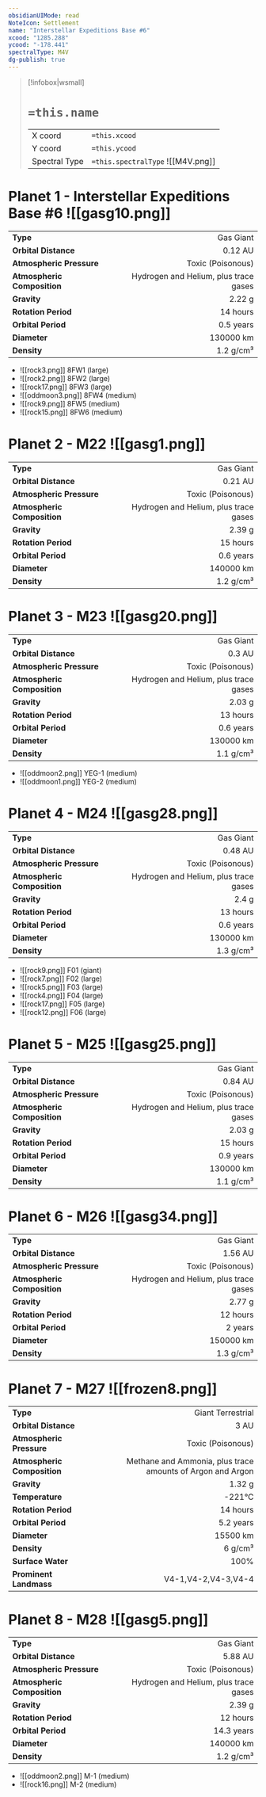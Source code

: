 ```yaml
---
obsidianUIMode: read
NoteIcon: Settlement
name: "Interstellar Expeditions Base #6"
xcood: "1285.288"
ycood: "-178.441"
spectralType: M4V
dg-publish: true
---
```

> [!infobox|wsmall]
> # `=this.name`
> | | |
> | - | - |
> | X coord | `=this.xcood` |
> | Y coord| `=this.ycood` |
> | Spectral Type | `=this.spectralType` ![[M4V.png]] |

# Planet 1 - Interstellar Expeditions Base #6 ![[gasg10.png]]
|                             |                           |
| --------------------------- | -------------------------:|
| **Type**                    |             Gas Giant |
| **Orbital Distance**        |   0.12 AU |
| **Atmospheric Pressure**    |       Toxic (Poisonous) |
| **Atmospheric Composition** |      Hydrogen and Helium, plus trace gases |
| **Gravity**                 |        2.22 g |
| **Rotation Period**         |  14 hours |
| **Orbital Period** | 0.5 years |
| **Diameter**                |      130000 km | 
| **Density**                 |    1.2 g/cm³ |



- ![[rock3.png]] 8FW1 (large)
- ![[rock2.png]] 8FW2 (large)
- ![[rock17.png]] 8FW3 (large)
- ![[oddmoon3.png]] 8FW4 (medium)
- ![[rock9.png]] 8FW5 (medium)
- ![[rock15.png]] 8FW6 (medium)


# Planet 2 - M22 ![[gasg1.png]]
|                             |                           |
| --------------------------- | -------------------------:|
| **Type**                    |             Gas Giant |
| **Orbital Distance**        |   0.21 AU |
| **Atmospheric Pressure**    |       Toxic (Poisonous) |
| **Atmospheric Composition** |      Hydrogen and Helium, plus trace gases |
| **Gravity**                 |        2.39 g |
| **Rotation Period**         |  15 hours |
| **Orbital Period** | 0.6 years |
| **Diameter**                |      140000 km | 
| **Density**                 |    1.2 g/cm³ |





# Planet 3 - M23 ![[gasg20.png]]
|                             |                           |
| --------------------------- | -------------------------:|
| **Type**                    |             Gas Giant |
| **Orbital Distance**        |   0.3 AU |
| **Atmospheric Pressure**    |       Toxic (Poisonous) |
| **Atmospheric Composition** |      Hydrogen and Helium, plus trace gases |
| **Gravity**                 |        2.03 g |
| **Rotation Period**         |  13 hours |
| **Orbital Period** | 0.6 years |
| **Diameter**                |      130000 km | 
| **Density**                 |    1.1 g/cm³ |



- ![[oddmoon2.png]] YEG-1 (medium)
- ![[oddmoon1.png]] YEG-2 (medium)


# Planet 4 - M24 ![[gasg28.png]]
|                             |                           |
| --------------------------- | -------------------------:|
| **Type**                    |             Gas Giant |
| **Orbital Distance**        |   0.48 AU |
| **Atmospheric Pressure**    |       Toxic (Poisonous) |
| **Atmospheric Composition** |      Hydrogen and Helium, plus trace gases |
| **Gravity**                 |        2.4 g |
| **Rotation Period**         |  13 hours |
| **Orbital Period** | 0.6 years |
| **Diameter**                |      130000 km | 
| **Density**                 |    1.3 g/cm³ |



- ![[rock9.png]] F01 (giant)
- ![[rock7.png]] F02 (large)
- ![[rock5.png]] F03 (large)
- ![[rock4.png]] F04 (large)
- ![[rock17.png]] F05 (large)
- ![[rock12.png]] F06 (large)


# Planet 5 - M25 ![[gasg25.png]]
|                             |                           |
| --------------------------- | -------------------------:|
| **Type**                    |             Gas Giant |
| **Orbital Distance**        |   0.84 AU |
| **Atmospheric Pressure**    |       Toxic (Poisonous) |
| **Atmospheric Composition** |      Hydrogen and Helium, plus trace gases |
| **Gravity**                 |        2.03 g |
| **Rotation Period**         |  15 hours |
| **Orbital Period** | 0.9 years |
| **Diameter**                |      130000 km | 
| **Density**                 |    1.1 g/cm³ |





# Planet 6 - M26 ![[gasg34.png]]
|                             |                           |
| --------------------------- | -------------------------:|
| **Type**                    |             Gas Giant |
| **Orbital Distance**        |   1.56 AU |
| **Atmospheric Pressure**    |       Toxic (Poisonous) |
| **Atmospheric Composition** |      Hydrogen and Helium, plus trace gases |
| **Gravity**                 |        2.77 g |
| **Rotation Period**         |  12 hours |
| **Orbital Period** | 2 years |
| **Diameter**                |      150000 km | 
| **Density**                 |    1.3 g/cm³ |





# Planet 7 - M27 ![[frozen8.png]]
|                             |                           |
| --------------------------- | -------------------------:|
| **Type**                    |             Giant Terrestrial |
| **Orbital Distance**        |   3 AU |
| **Atmospheric Pressure**    |       Toxic (Poisonous) |
| **Atmospheric Composition** |      Methane and Ammonia, plus trace amounts of Argon and Argon |
| **Gravity**                 |        1.32 g |
| **Temperature**             |    -221°C |
| **Rotation Period**         |  14 hours |
| **Orbital Period** | 5.2 years |
| **Diameter**                |      15500 km | 
| **Density**                 |    6 g/cm³ |
| **Surface Water**           |           100% | 
| **Prominent Landmass**      |         V4-1,V4-2,V4-3,V4-4 | 





# Planet 8 - M28 ![[gasg5.png]]
|                             |                           |
| --------------------------- | -------------------------:|
| **Type**                    |             Gas Giant |
| **Orbital Distance**        |   5.88 AU |
| **Atmospheric Pressure**    |       Toxic (Poisonous) |
| **Atmospheric Composition** |      Hydrogen and Helium, plus trace gases |
| **Gravity**                 |        2.39 g |
| **Rotation Period**         |  12 hours |
| **Orbital Period** | 14.3 years |
| **Diameter**                |      140000 km | 
| **Density**                 |    1.2 g/cm³ |



- ![[oddmoon2.png]] M-1 (medium)
- ![[rock16.png]] M-2 (medium)



